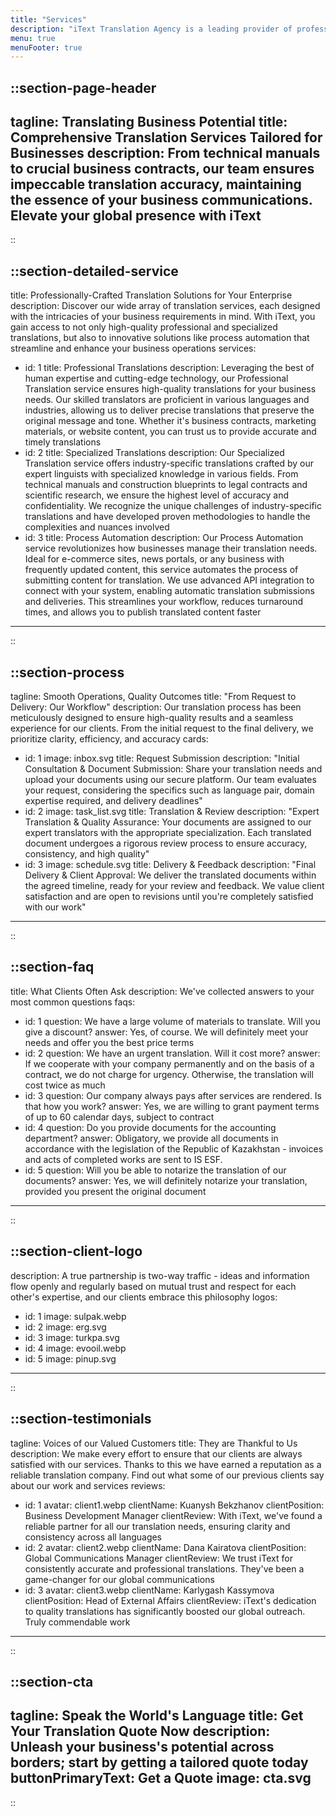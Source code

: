 ```yaml
---
title: "Services"
description: "iText Translation Agency is a leading provider of professional translations. We serve companies of all sizes. High-tech adaptable localization solutions, high translation volumes: we offer a wide range of translation services in 50 languages."
menu: true
menuFooter: true
---
```


::section-page-header
---
tagline: Translating Business Potential
title: Comprehensive Translation Services Tailored for Businesses
description: From technical manuals to crucial business contracts, our team ensures impeccable translation accuracy, maintaining the essence of your business communications. Elevate your global presence with iText
---
::

::section-detailed-service
---
title: Professionally-Crafted Translation Solutions for Your Enterprise
description: Discover our wide array of translation services, each designed with the intricacies of your business requirements in mind. With iText, you gain access to not only high-quality professional and specialized translations, but also to innovative solutions like process automation that streamline and enhance your business operations
services:
  - id: 1
    title: Professional Translations
    description: Leveraging the best of human expertise and cutting-edge technology, our Professional Translation service ensures high-quality translations for your business needs. Our skilled translators are proficient in various languages and industries, allowing us to deliver precise translations that preserve the original message and tone. Whether it's business contracts, marketing materials, or website content, you can trust us to provide accurate and timely translations
  - id: 2
    title: Specialized Translations
    description: Our Specialized Translation service offers industry-specific translations crafted by our expert linguists with specialized knowledge in various fields. From technical manuals and construction blueprints to legal contracts and scientific research, we ensure the highest level of accuracy and confidentiality. We recognize the unique challenges of industry-specific translations and have developed proven methodologies to handle the complexities and nuances involved
  - id: 3
    title: Process Automation
    description: Our Process Automation service revolutionizes how businesses manage their translation needs. Ideal for e-commerce sites, news portals, or any business with frequently updated content, this service automates the process of submitting content for translation. We use advanced API integration to connect with your system, enabling automatic translation submissions and deliveries. This streamlines your workflow, reduces turnaround times, and allows you to publish translated content faster
---
::

::section-process
---
tagline: Smooth Operations, Quality Outcomes
title: "From Request to Delivery: Our Workflow"
description: Our translation process has been meticulously designed to ensure high-quality results and a seamless experience for our clients. From the initial request to the final delivery, we prioritize clarity, efficiency, and accuracy
cards:
  - id: 1
    image: inbox.svg
    title: Request Submission
    description: "Initial Consultation & Document Submission: Share your translation needs and upload your documents using our secure platform. Our team evaluates your request, considering the specifics such as language pair, domain expertise required, and delivery deadlines"
  - id: 2
    image: task_list.svg
    title: Translation & Review
    description: "Expert Translation & Quality Assurance: Your documents are assigned to our expert translators with the appropriate specialization. Each translated document undergoes a rigorous review process to ensure accuracy, consistency, and high quality"
  - id: 3
    image: schedule.svg
    title: Delivery & Feedback
    description: "Final Delivery & Client Approval: We deliver the translated documents within the agreed timeline, ready for your review and feedback. We value client satisfaction and are open to revisions until you're completely satisfied with our work"
---
::

::section-faq
---
title: What Clients Often Ask
description: We've collected answers to your most common questions
faqs:
  - id: 1
    question: We have a large volume of materials to translate. Will you give a discount?
    answer: Yes, of course. We will definitely meet your needs and offer you the best price terms
  - id: 2
    question: We have an urgent translation. Will it cost more?
    answer: If we cooperate with your company permanently and on the basis of a contract, we do not charge for urgency. Otherwise, the translation will cost twice as much
  - id: 3
    question: Our company always pays after services are rendered. Is that how you work?
    answer: Yes, we are willing to grant payment terms of up to 60 calendar days, subject to contract
  - id: 4
    question: Do you provide documents for the accounting department?
    answer: Obligatory, we provide all documents in accordance with the legislation of the Republic of Kazakhstan - invoices and acts of completed works are sent to IS ESF.
  - id: 5
    question: Will you be able to notarize the translation of our documents?
    answer: Yes, we will definitely notarize your translation, provided you present the original document
---
::


::section-client-logo
---
description: A true partnership is two-way traffic - ideas and information flow openly and regularly based on mutual trust and respect for each other's expertise, and our clients embrace this philosophy
logos:
  - id: 1
    image: sulpak.webp
  - id: 2
    image: erg.svg
  - id: 3
    image: turkpa.svg
  - id: 4
    image: evooil.webp
  - id: 5
    image: pinup.svg
---
::

::section-testimonials
---
tagline: Voices of our Valued Customers
title: They are Thankful to Us
description: We make every effort to ensure that our clients are always satisfied with our services. Thanks to this we have earned a reputation as a reliable translation company. Find out what some of our previous clients say about our work and services
reviews:
  - id: 1
    avatar: client1.webp
    clientName: Kuanysh Bekzhanov
    clientPosition: Business Development Manager
    clientReview: With iText, we've found a reliable partner for all our translation needs, ensuring clarity and consistency across all languages
  - id: 2
    avatar: client2.webp
    clientName: Dana Kairatova
    clientPosition: Global Communications Manager
    clientReview: We trust iText for consistently accurate and professional translations. They've been a game-changer for our global communications
  - id: 3
    avatar: client3.webp
    clientName: Karlygash Kassymova
    clientPosition: Head of External Affairs
    clientReview: iText's dedication to quality translations has significantly boosted our global outreach. Truly commendable work
---
::

::section-cta
---
tagline: Speak the World's Language
title: Get Your Translation Quote Now
description: Unleash your business's potential across borders; start by getting a tailored quote today
buttonPrimaryText: Get a Quote
image: cta.svg
---
::